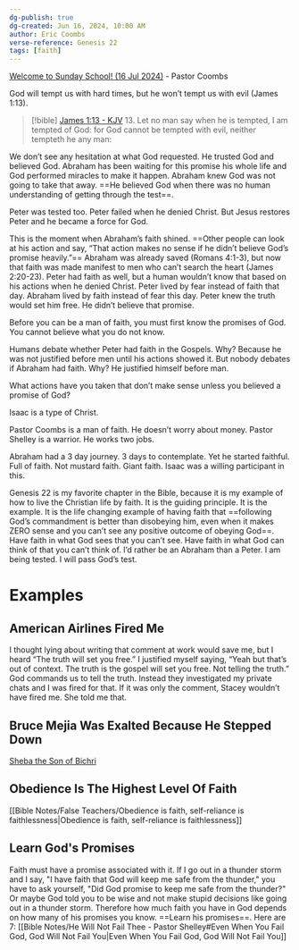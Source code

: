 ```yaml
---
dg-publish: true
dg-created: Jun 16, 2024, 10:00 AM
author: Eric Coombs
verse-reference: Genesis 22
tags: [faith]
---
```


[Welcome to Sunday School! (16 Jul 2024)](https://fb.watch/sO726jIUXC/) - Pastor Coombs

God will tempt us with hard times, but he won’t tempt us with evil (James 1:13).

> [!bible] [James 1:13 - KJV](https://www.biblegateway.com/passage/?search=James+1:13&version=kjv)
> 13. Let no man say when he is tempted, I am tempted of God: for God cannot be tempted with evil, neither tempteth he any man:

We don’t see any hesitation at what God requested. He trusted God and believed God. Abraham has been waiting for this promise his whole life and God performed miracles to make it happen. Abraham knew God was not going to take that away. ==He believed God when there was no human understanding of getting through the test==. 

Peter was tested too. Peter failed when he denied Christ. But Jesus restores Peter and he became a force for God. 

This is the moment when Abraham’s faith shined. ==Other people can look at his action and say, “That action makes no sense if he didn’t believe God’s promise heavily.”== Abraham was already saved (Romans 4:1-3), but now that faith was made manifest to men who can’t search the heart (James 2:20-23). Peter had faith as well, but a human wouldn’t know that based on his actions when he denied Christ. Peter lived by fear instead of faith that day. Abraham lived by faith instead of fear this day. Peter knew the truth would set him free. He didn’t believe that promise. 

Before you can be a man of faith, you must first know the promises of God. You cannot believe what you do not know. 

Humans debate whether Peter had faith in the Gospels. Why? Because he was not justified before men until his actions showed it. But nobody debates if Abraham had faith. Why? He justified himself before man.

What actions have you taken that don’t make sense unless you believed a promise of God?

Isaac is a type of Christ. 

Pastor Coombs is a man of faith. He doesn’t worry about money. Pastor Shelley is a warrior. He works two jobs. 

Abraham had a 3 day journey. 3 days to contemplate. Yet he started faithful. Full of faith. Not mustard faith. Giant faith. Isaac was a willing participant in this. 

Genesis 22 is my favorite chapter in the Bible, because it is my example of how to live the Christian life by faith. It is the guiding principle. It is the example. It is the life changing example of having faith that ==following God’s commandment is better than disobeying him, even when it makes ZERO sense and you can’t see any positive outcome of obeying God==. Have faith in what God sees that you can’t see. Have faith in what God can think of that you can’t think of. I’d rather be an Abraham than a Peter. I am being tested. I will pass God’s test. 

# Examples

## American Airlines Fired Me

I thought lying about writing that comment at work would save me, but I heard “The truth will set you free.” I justified myself saying, “Yeah but that’s out of context. The truth is the gospel will set you free. Not telling the truth.” God commands us to tell the truth. Instead they investigated my private chats and I was fired for that. If it was only the comment, Stacey wouldn’t have fired me. She told me that. 

## Bruce Mejia Was Exalted Because He Stepped Down

[Sheba the Son of Bichri](https://rumble.com/v26zcg8-sheba-the-son-of-bichri-2019-january-9-steven-anderson.html?start=3132)

## Obedience Is The Highest Level Of Faith

[[Bible Notes/False Teachers/Obedience is faith, self-reliance is faithlessness\|Obedience is faith, self-reliance is faithlessness]]

## Learn God's Promises

Faith must have a promise associated with it. If I go out in a thunder storm and I say, "I have faith that God will keep me safe from the thunder," you have to ask yourself, "Did God promise to keep me safe from the thunder?" Or maybe God told you to be wise and not make stupid decisions like going out in a thunder storm. Therefore how much faith you have in God depends on how many of his promises you know. ==Learn his promises==. Here are 7: [[Bible Notes/He Will Not Fail Thee - Pastor Shelley#Even When You Fail God, God Will Not Fail You\|Even When You Fail God, God Will Not Fail You]]